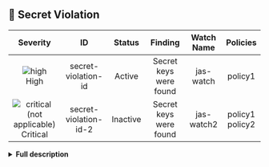 
## 🤫 Secret Violation
<div align='center'>

| Severity                | ID                  | Status                  | Finding                  | Watch Name                  | Policies                  |
| :---------------------: | :-----------------------------------: | :-----------------------------------: | :-----------------------------------: | :-----------------------------------: | :-----------------------------------: |
| ![high](https://raw.githubusercontent.com/jfrog/frogbot/master/resources/v2/applicableHighSeverity.png)<br>    High | secret-violation-id | Active | Secret keys were found | jas-watch | policy1 |
| ![critical (not applicable)](https://raw.githubusercontent.com/jfrog/frogbot/master/resources/v2/notApplicableCritical.png)<br>Critical | secret-violation-id-2 | Inactive | Secret keys were found | jas-watch2 | policy1<br>policy2 |

</div>


<details><summary><b>Full description</b></summary>

### Violation Details
|                 |                   |
| --------------------- | :-----------------------------------: |
| **CWE:** | CWE-798<br>CWE-799 |
| **Abbreviation:** | rule-id |

Scanner Description....

<br></details>